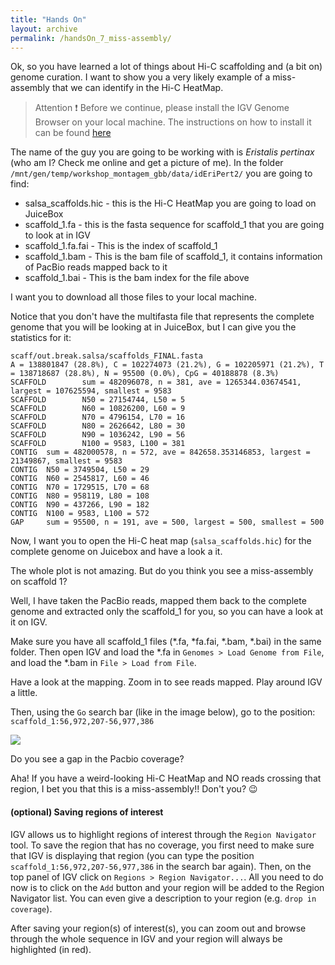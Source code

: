 ```yaml
---
title: "Hands On"
layout: archive
permalink: /handsOn_7_miss-assembly/
---  
```



Ok, so you have learned a lot of things about Hi-C scaffolding and (a bit on) genome curation. I want to show you a very likely example of a miss-assembly that we can identify in the Hi-C HeatMap.

> Attention :exclamation: 
> Before we continue, please install the IGV Genome Browser on your local machine.
> The instructions on how to install it can be found [here](https://itvgenomics.github.io/gbb_montagem_workshop/igv_installation/)

The name of the guy you are going to be working with is *Eristalis pertinax* (who am I? Check me online and get a picture of me). In the folder `/mnt/gen/temp/workshop_montagem_gbb/data/idEriPert2/` you are going to find:

- salsa_scaffolds.hic - this is the Hi-C HeatMap you are going to load on JuiceBox
- scaffold_1.fa       - this is the fasta sequence for scaffold_1 that you are going to look at in IGV
- scaffold_1.fa.fai   - This is the index of scaffold_1
- scaffold_1.bam      - This is the bam file of scaffold_1, it contains information of PacBio reads mapped back to it
- scaffold_1.bai     - This is the bam index for the file above

I want you to download all those files to your local machine.

Notice that you don't have the multifasta file that represents the complete genome that you will be looking at in JuiceBox, but I can give you the statistics for it:

```console 
scaff/out.break.salsa/scaffolds_FINAL.fasta
A = 138801847 (28.8%), C = 102274073 (21.2%), G = 102205971 (21.2%), T = 138718687 (28.8%), N = 95500 (0.0%), CpG = 40188878 (8.3%)
SCAFFOLD        sum = 482096078, n = 381, ave = 1265344.03674541, largest = 107625594, smallest = 9583
SCAFFOLD        N50 = 27154744, L50 = 5
SCAFFOLD        N60 = 10826200, L60 = 9
SCAFFOLD        N70 = 4796154, L70 = 16
SCAFFOLD        N80 = 2626642, L80 = 30
SCAFFOLD        N90 = 1036242, L90 = 56
SCAFFOLD        N100 = 9583, L100 = 381
CONTIG  sum = 482000578, n = 572, ave = 842658.353146853, largest = 21349867, smallest = 9583
CONTIG  N50 = 3749504, L50 = 29
CONTIG  N60 = 2545817, L60 = 46
CONTIG  N70 = 1729515, L70 = 68
CONTIG  N80 = 958119, L80 = 108
CONTIG  N90 = 437266, L90 = 182
CONTIG  N100 = 9583, L100 = 572
GAP     sum = 95500, n = 191, ave = 500, largest = 500, smallest = 500
```

Now, I want you to open the Hi-C heat map (`salsa_scaffolds.hic`) for the complete genome on Juicebox and have a look a it.

The whole plot is not amazing. But do you think you see a miss-assembly on scaffold 1?

Well, I have taken the PacBio reads, mapped them back to the complete genome and extracted only the scaffold_1 for you, so you can have a look at it on IGV.

Make sure you have all scaffold_1 files (\*.fa, \*fa.fai, \*.bam, \*.bai) in the same folder. Then open IGV and load the \*.fa in `Genomes > Load Genome from File`, and load the \*.bam in `File > Load from File`.

Have a look at the mapping. Zoom in to see reads mapped. Play around IGV a little. 

Then, using the `Go` search bar (like in the image below), go to the position: `scaffold_1:56,972,207-56,977,386`  

![](/gbb_montagem_workshop/images/IGV_go_to_3.png)

Do you see a gap in the Pacbio coverage?

Aha! If you have a weird-looking Hi-C HeatMap and NO reads crossing that region, I bet you that this is a miss-assembly!! Don't you? :wink:

#### (optional) Saving regions of interest
IGV allows us to highlight regions of interest through the `Region Navigator` tool. To save the region that has no coverage, you first need to make sure that IGV is displaying that region (you can type the position `scaffold_1:56,972,207-56,977,386` in the search bar again). Then, on the top panel of IGV click on `Regions > Region Navigator...`. All you need to do now is to click on the `Add` button and your region will be added to the Region Navigator list. You can even give a description to your region (e.g. `drop in coverage`).

After saving your region(s) of interest(s), you can zoom out and browse through the whole sequence in IGV and your region will always be highlighted (in red). 
